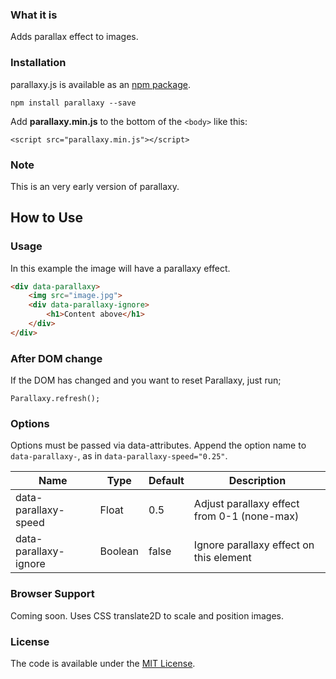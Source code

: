 ### What it is

Adds parallax effect to images.

### Installation

parallaxy.js is available as an [npm package](https://www.npmjs.com/package/parallaxy).

```
npm install parallaxy --save
```

Add **parallaxy.min.js** to the bottom of the `<body>` like this:

```
<script src="parallaxy.min.js"></script>
```


### Note

This is an very early version of parallaxy.


## How to Use

### Usage

In this example the image will have a parallaxy effect.

```html
<div data-parallaxy>
	<img src="image.jpg">
	<div data-parallaxy-ignore>
		<h1>Content above</h1>
	</div>
</div>
```

### After DOM change

If the DOM has changed and you want to reset Parallaxy, just run;

```
Parallaxy.refresh();
```


### Options

Options must be passed via data-attributes. Append the option name to `data-parallaxy-`, as in `data-parallaxy-speed="0.25"`.

| Name                   | Type      | Default     | Description                                   |
|------------------------|-----------|-------------|-----------------------------------------------|
| data-parallaxy-speed	 | Float     | 0.5         | Adjust parallaxy effect from 0-1 (none-max)   |
| data-parallaxy-ignore	 | Boolean   | false       | Ignore parallaxy effect on this element       |


### Browser Support

Coming soon. Uses CSS translate2D to scale and position images.


### License

The code is available under the [MIT License](https://github.com/cferdinandi/smooth-scroll/blob/master/LICENSE.md).

